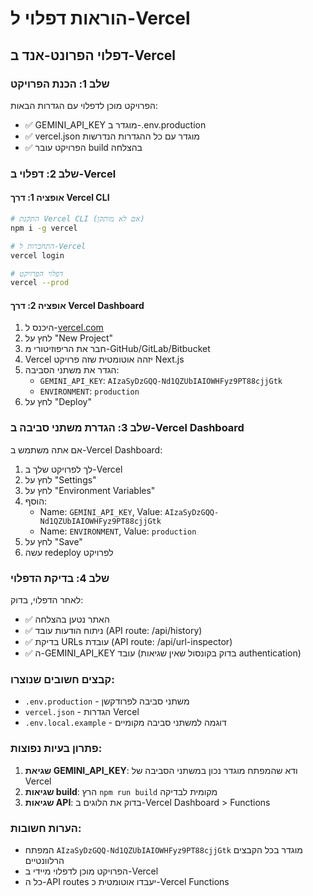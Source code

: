 # הוראות דפלוי ל-Vercel

## דפלוי הפרונט-אנד ב-Vercel

### שלב 1: הכנת הפרויקט
הפרויקט מוכן לדפלוי עם הגדרות הבאות:
- ✅ GEMINI_API_KEY מוגדר ב-.env.production
- ✅ vercel.json מוגדר עם כל ההגדרות הנדרשות
- ✅ הפרויקט עובר build בהצלחה

### שלב 2: דפלוי ב-Vercel

#### אופציה 1: דרך Vercel CLI
```bash
# התקנת Vercel CLI (אם לא מותקן)
npm i -g vercel

# התחברות ל-Vercel
vercel login

# דפלוי הפרויקט
vercel --prod
```

#### אופציה 2: דרך Vercel Dashboard
1. היכנס ל-[vercel.com](https://vercel.com)
2. לחץ על "New Project"
3. חבר את הריפוזיטורי מ-GitHub/GitLab/Bitbucket
4. Vercel יזהה אוטומטית שזה פרויקט Next.js
5. הגדר את משתני הסביבה:
   - `GEMINI_API_KEY`: `AIzaSyDzGQQ-Nd1QZUbIAIOWHFyz9PT88cjjGtk`
   - `ENVIRONMENT`: `production`
6. לחץ על "Deploy"

### שלב 3: הגדרת משתני סביבה ב-Vercel Dashboard
אם אתה משתמש ב-Vercel Dashboard:
1. לך לפרויקט שלך ב-Vercel
2. לחץ על "Settings"
3. לחץ על "Environment Variables"
4. הוסף:
   - Name: `GEMINI_API_KEY`, Value: `AIzaSyDzGQQ-Nd1QZUbIAIOWHFyz9PT88cjjGtk`
   - Name: `ENVIRONMENT`, Value: `production`
5. לחץ על "Save"
6. עשה redeploy לפרויקט

### שלב 4: בדיקת הדפלוי
לאחר הדפלוי, בדוק:
- ✅ האתר נטען בהצלחה
- ✅ ניתוח הודעות עובד (API route: /api/history)
- ✅ בדיקת URLs עובדת (API route: /api/url-inspector)
- ✅ ה-GEMINI_API_KEY עובד (בדוק בקונסול שאין שגיאות authentication)

### קבצים חשובים שנוצרו:
- `.env.production` - משתני סביבה לפרודקשן
- `vercel.json` - הגדרות Vercel
- `.env.local.example` - דוגמה למשתני סביבה מקומיים

### פתרון בעיות נפוצות:
1. **שגיאת GEMINI_API_KEY**: ודא שהמפתח מוגדר נכון במשתני הסביבה של Vercel
2. **שגיאות build**: הרץ `npm run build` מקומית לבדיקה
3. **שגיאות API**: בדוק את הלוגים ב-Vercel Dashboard > Functions

### הערות חשובות:
- המפתח `AIzaSyDzGQQ-Nd1QZUbIAIOWHFyz9PT88cjjGtk` מוגדר בכל הקבצים הרלוונטיים
- הפרויקט מוכן לדפלוי מיידי ב-Vercel
- כל ה-API routes יעבדו אוטומטית כ-Vercel Functions